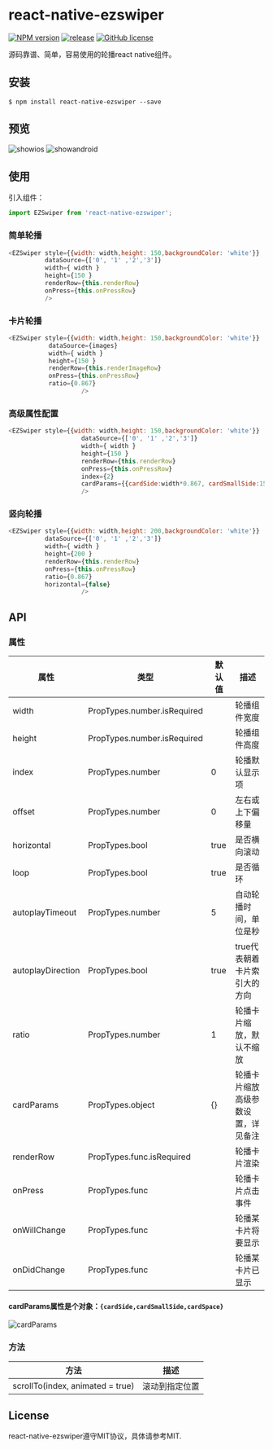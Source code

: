 # react-native-ezswiper

[![NPM version][npm-image]][npm-url]
[![release](https://img.shields.io/github/release/easyui/react-native-ezswiper.svg?style=flat-square)](https://github.com/easyui/react-native-ezswiper/releases)
[![GitHub license](https://img.shields.io/badge/license-MIT-blue.svg)](https://raw.githubusercontent.com/joeferraro/react-native-ezswiper/master/LICENSE.md)

源码靠谱、简单，容易使用的轮播react native组件。


## 安装

```
$ npm install react-native-ezswiper --save
```

## 预览

![showios](showios.gif)  ![showandroid](showandroid.gif)


## 使用

引入组件：

```js
import EZSwiper from 'react-native-ezswiper';
```

### 简单轮播

```js
<EZSwiper style={{width: width,height: 150,backgroundColor: 'white'}}
          dataSource={['0', '1' ,'2','3']}
          width={ width }
          height={150 }
          renderRow={this.renderRow}
          onPress={this.onPressRow}                      
          />
```

### 卡片轮播

```js
<EZSwiper style={{width: width,height: 150,backgroundColor: 'white'}}
           dataSource={images}
           width={ width }
           height={150 }
           renderRow={this.renderImageRow}
           onPress={this.onPressRow} 
           ratio={0.867}                    
                    />
```

### 高级属性配置

```js
<EZSwiper style={{width: width,height: 150,backgroundColor: 'white'}}
                    dataSource={['0', '1' ,'2','3']}
                    width={ width }
                    height={150 }
                    renderRow={this.renderRow}
                    onPress={this.onPressRow} 
                    index={2}                
                    cardParams={{cardSide:width*0.867, cardSmallSide:150*0.867,cardSpace:width*(1-0.867)/2*0.2}}  
                    />
```

### 竖向轮播

```js
<EZSwiper style={{width: width,height: 200,backgroundColor: 'white'}}
          dataSource={['0', '1' ,'2','3']}
          width={ width }
          height={200 }
          renderRow={this.renderRow}
          onPress={this.onPressRow} 
          ratio={0.867} 
          horizontal={false}  
                    />
```
## API

### 属性

| 属性 | 类型 | 默认值 | 描述 |                 
| --- | --- | --- | --- |
| width | PropTypes.number.isRequired |  | 轮播组件宽度 |
| height | PropTypes.number.isRequired |  | 轮播组件高度 |
| index | PropTypes.number | 0 | 轮播默认显示项 |
| offset | PropTypes.number | 0 | 左右或上下偏移量 |
| horizontal | PropTypes.bool | true | 是否横向滚动 |
| loop | PropTypes.bool | true | 是否循环 |
| autoplayTimeout | PropTypes.number | 5 | 自动轮播时间，单位是秒 |
| autoplayDirection | PropTypes.bool | true | true代表朝着卡片索引大的方向 |
| ratio | PropTypes.number | 1 | 轮播卡片缩放，默认不缩放 |
| cardParams | PropTypes.object | {} | 轮播卡片缩放高级参数设置，详见备注 |
| renderRow | PropTypes.func.isRequired | | 轮播卡片渲染|
| onPress | PropTypes.func | | 轮播卡片点击事件 |
| onWillChange | PropTypes.func | | 轮播某卡片将要显示 | 
| onDidChange | PropTypes.func | | 轮播某卡片已显示 |
 
#### cardParams属性是个对象：`{cardSide,cardSmallSide,cardSpace}`
![cardParams](cardParams.png)

### 方法
| 方法 | 描述 |                    
| --- | --- | 
| scrollTo(index, animated = true) | 滚动到指定位置 |


## License
react-native-ezswiper遵守MIT协议，具体请参考MIT.


[npm-image]: https://img.shields.io/npm/v/react-native-ezswiper.svg?style=flat-square
[npm-url]: https://npmjs.org/package/react-native-ezswiper
[travis-image]: https://img.shields.io/travis/yorkie/react-native-ezswiper.svg?style=flat-square
[travis-url]: https://travis-ci.org/yorkie/react-native-ezswiper
[david-image]: http://img.shields.io/david/yorkie/react-native-ezswiper.svg?style=flat-square
[david-url]: https://david-dm.org/yorkie/react-native-ezswiper
[downloads-image]: http://img.shields.io/npm/dm/react-native-ezswiper.svg?style=flat-square
[downloads-url]: https://npmjs.org/package/react-native-ezswiper
[React Native]: https://github.com/facebook/react-native
[react-native-cn]: https://github.com/reactnativecn
[react-native-ezswiper]: https://github.com/easyui/react-native-ezswiper
[Linking Libraries iOS Guidance]: https://developer.apple.com/library/ios/recipes/xcode_help-project_editor/Articles/AddingaLibrarytoaTarget.html

